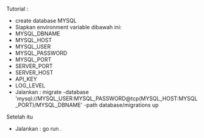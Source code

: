 Tutorial : 

- create database MYSQL
- Siapkan environment variable dibawah ini:
- MYSQL_DBNAME
- MYSQL_HOST
- MYSQL_USER
- MYSQL_PASSWORD
- MYSQL_PORT
- SERVER_PORT
- SERVER_HOST
- API_KEY
- LOG_LEVEL
- Jalankan :
  migrate -database 'mysql://MYSQL_USER:MYSQL_PASSWORD@tcp(MYSQL_HOST:MYSQL_PORT)/MYSQL_DBNAME' -path database/migrations up

Setelah itu
- Jalankan : go run .
